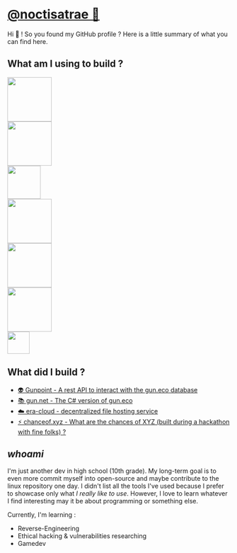 # [@noctisatrae 👺](https://twitter.com/@noctisatrae)
Hi 👋 ! So you found my GitHub profile ? Here is a little summary of what you can find here.

## What am I using to build ?
<div style="display:grid; text-align:center">
<img src="https://deno.land/images/artwork/space_deno.png?__frsh_c=gygasm0xhjmg" width="100">
<img src="https://gun.eco/media/gun.svg" width="100">
<img src="https://upload.wikimedia.org/wikipedia/commons/1/1b/Svelte_Logo.svg" width="75">
<img src="https://upload.wikimedia.org/wikipedia/commons/thumb/a/a7/React-icon.svg/2300px-React-icon.svg.png" width="100">
<img src="https://preactjs.com/assets/app-icon.png" width="100">
<img src="https://bun.sh/logo.svg" width="100">
<img src="https://upload.wikimedia.org/wikipedia/commons/thumb/0/05/Ethereum_logo_2014.svg/256px-Ethereum_logo_2014.svg.png" width="50">
</div>

## What did I build ?
- [👽 Gunpoint - A rest API to interact with the gun.eco database](https://github.com/noctisatrae/gunpoint)
- [📚 gun.net - The C# version of gun.eco](https://github.com/noctisatrae/gun.net)
- [☁️ era-cloud - decentralized file hosting service](https://github.com/noctisatrae/era-cloud)
- [⚡ chanceof.xyz - What are the chances of XYZ (built during a hackathon with fine folks) ?](https://chanceof.xyz)

## *whoami*
I'm just another dev in high school (10th grade). My long-term goal is to even more commit myself into open-source and maybe contribute to the linux repository one day. I didn't list all the tools I've used because I prefer to showcase only what *I really like to use*. However, I love to learn whatever I find interesting may it be about programming or something else.

Currently, I'm learning :
- Reverse-Engineering 
- Ethical hacking & vulnerabilities researching
- Gamedev
